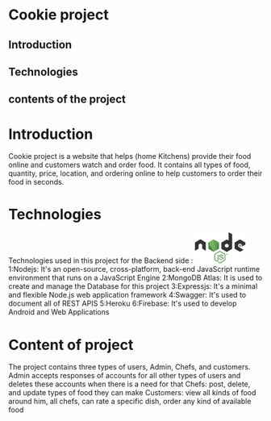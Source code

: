 # Cookie project
## Introduction
## Technologies
## contents of the project


# Introduction
 Cookie project is a website that helps (home Kitchens) provide their food online and customers watch and order food. It contains all types of food, quantity, price, location, and ordering online to help customers to order their food in seconds.
  
  
  # Technologies
   Technologies used in this project  for the Backend side :
   <img width="100" src="https://github.com/RCDD-202203-TUR-BEW/backend-capstone-cookie/blob/readme_Branch/Image/1200px-Node.js_logo.svg.png">
   1:Nodejs: It's an open-source, cross-platform, back-end JavaScript runtime environment that runs on a JavaScript Engine
   2:MongoDB Atlas: It is used to create and manage the Database for this project
   3:Expressjs: It's a minimal and flexible Node.js web application framework
   4:Swagger: It's used to document all of REST APIS
   5:Heroku 
   6:Firebase: It's used to develop Android and Web Applications 


# Content of project
   The project contains three types of users, Admin, Chefs, and customers.
    Admin accepts responses of accounts for all other types of users and deletes these accounts when there is a need for that
    Chefs: post, delete, and update types of food they can make
    Customers: view all kinds of food around him, all chefs, can rate a specific dish, order any kind of available food  
